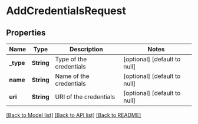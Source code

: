 # AddCredentialsRequest

## Properties
Name | Type | Description | Notes
------------ | ------------- | ------------- | -------------
**_type** | **String** | Type of the credentials | [optional] [default to null]
**name** | **String** | Name of the credentials | [optional] [default to null]
**uri** | **String** | URI of the credentials | [optional] [default to null]

[[Back to Model list]](../README.md#documentation-for-models) [[Back to API list]](../README.md#documentation-for-api-endpoints) [[Back to README]](../README.md)


